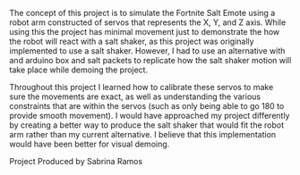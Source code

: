 The concept of this project is to simulate the Fortnite Salt Emote using a robot arm constructed of servos that represents
the X, Y, and Z axis. While using this the project has minimal movement just to demonstrate the how the robot will react
with a salt shaker, as this project was originally implemented to use a salt shaker. However, I had to use an alternative with
and arduino box and salt packets to replicate how the salt shaker motion will take place while demoing the project.

Throughout this project I learned how to calibrate these servos to make sure the movements are exact, as well as understanding
the various constraints that are within the servos (such as only being able to go 180 to provide smooth movement). I would have
approached my project differently by creating a better way to produce the salt shaker that would fit the robot arm rather than
my current alternative. I believe that this implementation would have been better for visual demoing.

Project Produced by Sabrina Ramos
